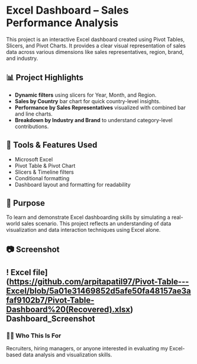 # Excel Dashboard – Sales Performance Analysis

This project is an interactive Excel dashboard created using Pivot Tables, Slicers, and Pivot Charts. It provides a clear visual representation of sales data across various dimensions like sales representatives, region, brand, and industry.

## 📊 Project Highlights

- **Dynamic filters** using slicers for Year, Month, and Region.
- **Sales by Country** bar chart for quick country-level insights.
- **Performance by Sales Representatives** visualized with combined bar and line charts.
- **Breakdown by Industry and Brand** to understand category-level contributions.

## 🔧 Tools & Features Used

- Microsoft Excel
- Pivot Table & Pivot Chart
- Slicers & Timeline filters
- Conditional formatting
- Dashboard layout and formatting for readability

## 📌 Purpose

To learn and demonstrate Excel dashboarding skills by simulating a real-world sales scenario. This project reflects an understanding of data visualization and data interaction techniques using Excel alone.

## 📷 Screenshot

! Excel file](https://github.com/arpitapatil97/Pivot-Table---Excel/blob/5a01e31469852d5afe50fa48157ae3afaf9102b7/Pivot-Table-Dashboard%20(Recovered).xlsx)
Dashboard_Screenshot 
---

### 👩‍💼 Who This Is For

Recruiters, hiring managers, or anyone interested in evaluating my Excel-based data analysis and visualization skills. 


